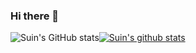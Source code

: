 ### Hi there 👋


![Suin's GitHub stats](https://github-readme-stats.vercel.app/api?username=MoonSuin&show_icons=true&theme=radical)[![Suin's github stats](https://github-readme-stats.vercel.app/api/top-langs/?username=MoonSuin&show_icons=true&hide_border=true&title_color=004386&icon_color=004386&layout=compact)](https://github.com/MoonSuin)
